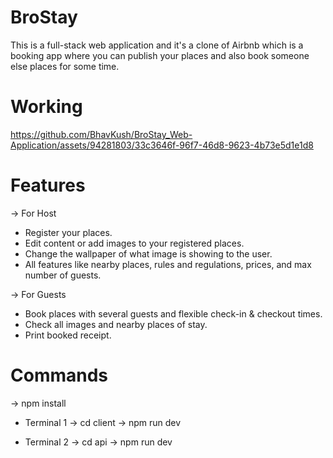 # BroStay
This is a full-stack web application and it's a clone of Airbnb which is a booking app where you can publish your places and also book someone else places for some time.

# Working
https://github.com/BhavKush/BroStay_Web-Application/assets/94281803/33c3646f-96f7-46d8-9623-4b73e5d1e1d8

# Features

-> For Host
* Register your places.
* Edit content or add images to your registered places.
* Change the wallpaper of what image is showing to the user.
* All features like nearby places, rules and regulations, prices, and max number of guests.

-> For Guests
* Book places with several guests and flexible check-in & checkout times.
* Check all images and nearby places of stay.
* Print booked receipt.

# Commands
-> npm install 

* Terminal 1
-> cd client
-> npm run dev

* Terminal 2
-> cd api
-> npm run dev
